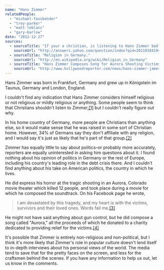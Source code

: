 ```yaml
---
name: "Hans Zimmer"
relatedPeople:
  - "michael-fassbender"
  - "trey-parker"
  - "matt-leblanc"
  - "gary-barlow"
date: "2012-12-27"
sources:
  - sourceTitle: "If your a christian, is listening to Hans Zimmer bad?"
    sourceUrl: "http://answers.yahoo.com/question/index?qid=20110104194944AAkspXN"
  - sourceTitle: "Religion in Germany."
    sourceUrl: "http://en.wikipedia.org/wiki/Religion_in_Germany"
  - sourceTitle: "Hans Zimmer Composes Song for Aurora Shooting Victims."
    sourceUrl: "http://www.hollywoodreporter.com/news/hans-zimmer-james-holmes-aurora-shooting-355909"
---
```


Hans Zimmer was born in Frankfurt, Germany and grew up in Königstein im Taunus, Germany and London, England.

I couldn't find any indication that Hans Zimmer considers himself religious or not religious or mildly religious or anything. Some people seem to think that Christians shouldn't listen to Zimmer,<a class="source-citation" href="#http://answers.yahoo.com/question/index?qid=20110104194944AAkspXN" title="If your a christian, is listening to Hans Zimmer bad?">[1]</a> but I couldn't really figure out why.

In his home country of Germany, more people are Christians than anything else, so it would make sense that he was raised in some sort of Christian home. However, 34% of Germans say they don't affiliate with any religion, and I would say it's just as likely that he's part of that group.<a class="source-citation" href="#http://en.wikipedia.org/wiki/Religion_in_Germany" title="Religion in Germany.">[2]</a>

Zimmer has equally little to say about politics–or probably more accurately, reporters are equally uninterested in asking him questions about it. I found nothing about his opinion of politics in Germany or the rest of Europe, including his country's leading role in the debt crisis there. And I couldn't find anything about his take on American politics, the country in which he lives.

He did express his horror at the tragic shooting in an Aurora, Colorado movie theater which killed 12 people, and took place during a movie for which he composed the soundtrack. On his Facebook page he wrote,

>I am devastated by this tragedy, and my heart is with the victims, survivors and their loved ones. Words fail me.<a class="source-citation" href="#http://www.hollywoodreporter.com/news/hans-zimmer-james-holmes-aurora-shooting-355909" title="Hans Zimmer Composes Song for Aurora Shooting Victims.">[3]</a>

He might not have said anything about gun control, but he did compose a song called "Aurora," all the proceeds of which he donated to a charity dedicated to providing relief for the victims.<a class="source-citation" href="#http://www.hollywoodreporter.com/news/hans-zimmer-james-holmes-aurora-shooting-355909" title="Hans Zimmer Composes Song for Aurora Shooting Victims.">[4]</a>

It's possible that Zimmer is entirely non-religious and non-political, but I think it's more likely that Zimmer's role in popular culture doesn't lend itself to in-depth interviews about his personal views of the world. The media tend to save that for the pretty faces on the screen, and less for the craftsmen behind the scenes. If you have any information to help us out, let us know in the comments.